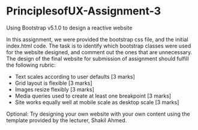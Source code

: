 # PrinciplesofUX-Assignment-3
Using Bootstrap v5.1.0 to design a reactive website

In this assignment, we were provided the bootstrap css file, and the initial index.html code. 
The task is to identify which bootstrap classes were used for the website designed, and comment out the ones that are unnecessary. 
The design of the final website for submission of assignment should fulfill the following rubric:
  <ul>
    <li>Text scales according to user defaults [3 marks]</li>
    <li>Grid layout is flexible [3 marks]</li>
    <li>Images resize flexibly [3 marks]</li>
    <li>Media queries used to create at least one breakpoint [3 marks]</li>
    <li>Site works equally well at mobile scale as desktop scale [3 marks]</li>
  </ul>

Optional: Try designing your own website with your own content using the template provided by the lecturer, Shakil Ahmed.
